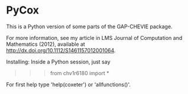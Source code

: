 # PyCox

This is a Python version of some parts of the GAP-CHEVIE package.

For more information, see my article in LMS Journal of Computation and 
Mathematics (2012), available at http://dx.doi.org/10.1112/S1461157012001064.  

Installing: Inside a Python session, just say

>>> from chv1r6180 import *

For first help type 'help(coxeter') or 'allfunctions()'.
